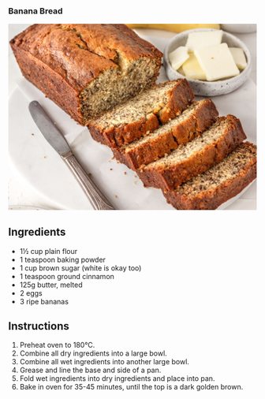 ### Banana Bread
![image](./recipes/banana_bread.jpg)

## Ingredients
* 1½ cup plain flour
* 1 teaspoon baking powder
* 1 cup brown sugar (white is okay too)
* 1 teaspoon ground cinnamon
* 125g butter, melted
* 2 eggs
* 3 ripe bananas

## Instructions
1. Preheat oven to 180°C.
2. Combine all dry ingredients into a large bowl.
3. Combine all wet ingredients into another large bowl.
4. Grease and line the base and side of a pan.
5. Fold wet ingredients into dry ingredients and place into pan.
6. Bake in oven for 35-45 minutes, until the top is a dark golden brown.
